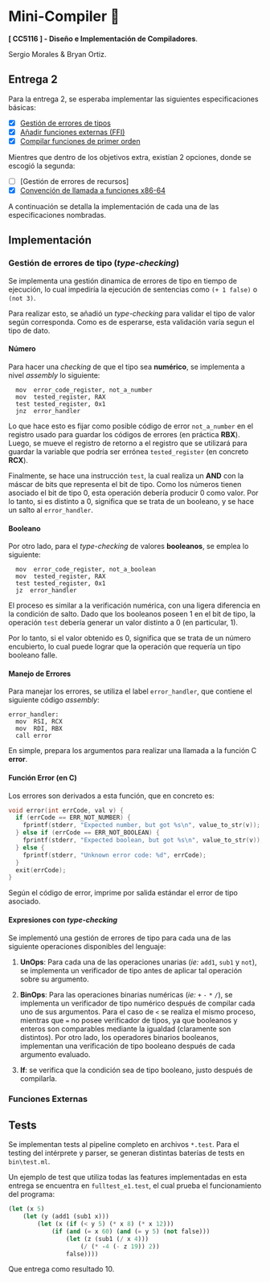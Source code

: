 # Mini-Compiler :camel:
__[ CC5116 ] - Diseño e Implementación de Compiladores__.

Sergio Morales & Bryan Ortiz.

## Entrega 2
Para la entrega 2, se esperaba implementar las siguientes especificaciones básicas:

- [x] [Gestión de errores de tipos](#gestión-de-errores-de-tipo-type-checking)
- [x] [Añadir funciones externas (FFI)](#TODO)
- [x] [Compilar funciones de primer orden](#TODO)

Mientres que dentro de los objetivos extra, existían 2 opciones, donde se escogió la segunda:
- [ ] [Gestión de errores de recursos]
- [x] [Convención de llamada a funciones x86-64](#TODO)

 A continuación se detalla la implementación de cada una de las especificaciones nombradas.

## Implementación

### Gestión de errores de tipo (_type-checking_) 

Se implementa una gestión dinamica de errores de tipo en tiempo de ejecución, lo cual impediría la ejecución de sentencias como ``(+ 1 false)`` o ``(not 3)``. 

Para realizar esto, se añadió un _type-checking_ para validar el tipo de valor según corresponda. Como es de esperarse, esta validación varía segun el tipo de dato.

#### **Número**
Para hacer una _checking_ de que el tipo sea **numérico**, se implementa a nivel _assembly_ lo siguiente:
``` 
  mov  error_code_register, not_a_number
  mov  tested_register, RAX
  test tested_register, 0x1
  jnz  error_handler
```
Lo que hace esto es fijar como posible código de error ``not_a_number`` en el registro usado para guardar los códigos de errores (en práctica **RBX**). Luego, se mueve el registro de retorno a el registro que se utilizará para guardar la variable que podría ser errónea ``tested_register`` (en concreto **RCX**).

Finalmente, se hace una instrucción ``test``, la cual realiza un **AND** con la máscar de bits que representa el bit de tipo. Como los números tienen asociado el bit de tipo 0, esta operación debería producir 0 como valor. Por lo tanto, si es distinto a 0, significa que se trata de un booleano, y se hace un salto al ``error_handler``.

#### **Booleano**
Por otro lado, para el _type-checking_ de valores **booleanos**, se emplea lo siguiente:
``` 
  mov  error_code_register, not_a_boolean
  mov  tested_register, RAX
  test tested_register, 0x1
  jz  error_handler
```
El proceso es similar a la verificación numérica, con una ligera diferencia en la condición de salto. Dado que los booleanos poseen 1 en el bit de tipo, la operación ``test`` debería generar un valor distinto a 0 (en particular, 1).

Por lo tanto, si el valor obtenido es 0, significa que se trata de un número encubierto, lo cual puede lograr que la operación que requería un tipo booleano falle.

#### **Manejo de Errores**
Para manejar los errores, se utiliza el label ``error_handler``, que contiene el siguiente código _assembly_:
```
error_handler:
  mov  RSI, RCX
  mov  RDI, RBX
  call error
```
En simple, prepara los argumentos para realizar una llamada a la función C **error**.

#### **Función Error (en C)**
Los errores son derivados a esta función, que en concreto es:
```C
void error(int errCode, val v) {
  if (errCode == ERR_NOT_NUMBER) {
    fprintf(stderr, "Expected number, but got %s\n", value_to_str(v));
  } else if (errCode == ERR_NOT_BOOLEAN) {
    fprintf(stderr, "Expected boolean, but got %s\n", value_to_str(v));
  } else {
    fprintf(stderr, "Unknown error code: %d", errCode);
  }
  exit(errCode);
}
```
Según el código de error, imprime por salida estándar el error de tipo asociado.

#### **Expresiones con _type-checking_**
Se implementó una gestión de errores de tipo para cada una de las siguiente operaciones disponibles del lenguaje:

1. **UnOps**: Para cada una de las operaciones unarias (_ie:_ ``add1``, ``sub1`` y ``not``), se implementa un verificador de tipo antes de aplicar tal operación sobre su argumento.

2. **BinOps**: Para las operaciones binarias numéricas (_ie:_ ``+`` ``-`` ``*`` ``/``), se implementa un verificador de tipo numérico después de compilar cada uno de sus argumentos. Para el caso de ``<`` se realiza el mismo proceso, mientras que ``=`` no posee verificador de tipos, ya que booleanos y enteros son comparables mediante la igualdad (claramente son distintos). Por otro lado, los operadores binarios booleanos, implementan una verificación de tipo booleano después de cada argumento evaluado.

3. **If**: se verifica que la condición sea de tipo booleano, justo después de compilarla.

### Funciones Externas

## Tests
Se implementan tests al pipeline completo en archivos ``*.test``. Para el testing del intérprete y parser, se generan distintas baterías de tests en ``bin\test.ml``.

Un ejemplo de test que utiliza todas las features implementadas en esta entrega se encuentra en ``fulltest_e1.test``, el cual prueba el funcionamiento del programa:

```Scheme
(let (x 5)
    (let (y (add1 (sub1 x)))
        (let (x (if (< y 5) (* x 8) (* x 12)))
            (if (and (= x 60) (and (= y 5) (not false)))
                (let (z (sub1 (/ x 4)))
                    (/ (* -4 (- z 19)) 2))
                false))))
```
Que entrega como resultado 10.
